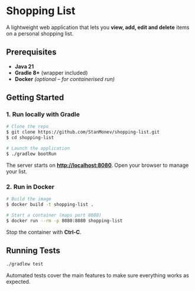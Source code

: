 # Shopping List

A lightweight web application that lets you **view, add, edit and delete** items on a personal shopping list.

## Prerequisites

* **Java 21**
* **Gradle 8+** (wrapper included)
* **Docker** *(optional – for containerised run)*


## Getting Started

### 1. Run locally with Gradle

```bash
# Clone the repo
$ git clone https://github.com/StanMonev/shopping-list.git
$ cd shopping‑list

# Launch the application
$ ./gradlew bootRun
```

The server starts on **[http://localhost:8080](http://localhost:8080)**. Open your browser to manage your list.

### 2. Run in Docker

```bash
# Build the image
$ docker build -t shopping-list .

# Start a container (maps port 8080)
$ docker run --rm -p 8080:8080 shopping-list
```

Stop the container with **Ctrl‑C**.


## Running Tests

```bash
./gradlew test
```

Automated tests cover the main features to make sure everything works as expected.
